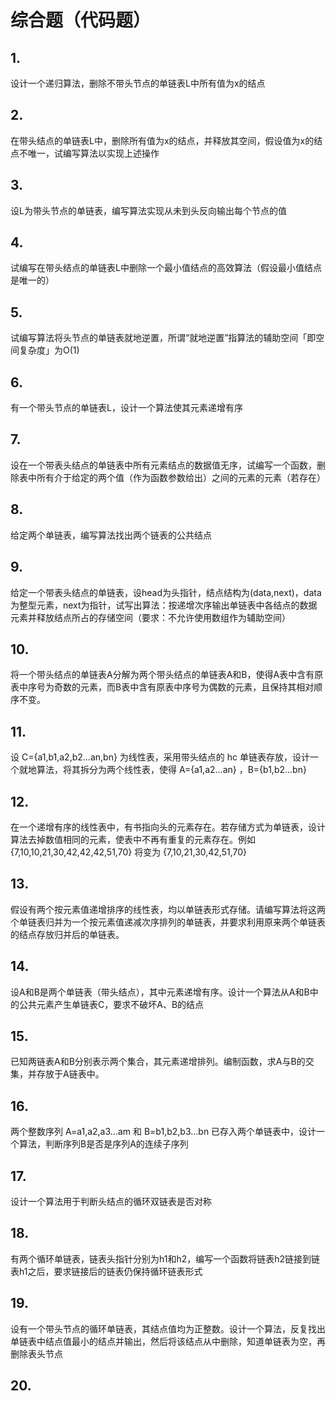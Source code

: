 # 综合题（代码题）
## 1.
设计一个递归算法，删除不带头节点的单链表L中所有值为x的结点

## 2.
在带头结点的单链表L中，删除所有值为x的结点，并释放其空间，假设值为x的结点不唯一，试编写算法以实现上述操作

## 3. 
设L为带头节点的单链表，编写算法实现从未到头反向输出每个节点的值

## 4. 
试编写在带头结点的单链表L中删除一个最小值结点的高效算法（假设最小值结点是唯一的）

## 5. 
试编写算法将头节点的单链表就地逆置，所谓“就地逆置”指算法的辅助空间「即空间复杂度」为O(1)

## 6.
有一个带头节点的单链表L，设计一个算法使其元素递增有序

## 7.
设在一个带表头结点的单链表中所有元素结点的数据值无序，试编写一个函数，删除表中所有介于给定的两个值（作为函数参数给出）之间的元素的元素（若存在）

## 8.
给定两个单链表，编写算法找出两个链表的公共结点

## 9.
给定一个带表头结点的单链表，设head为头指针，结点结构为(data,next)，data为整型元素，next为指针，试写出算法：按递增次序输出单链表中各结点的数据元素并释放结点所占的存储空间（要求：不允许使用数组作为辅助空间）

## 10.
将一个带头结点的单链表A分解为两个带头结点的单链表A和B，使得A表中含有原表中序号为奇数的元素，而B表中含有原表中序号为偶数的元素，且保持其相对顺序不变。

## 11.
设 C={a1,b1,a2,b2...an,bn} 为线性表，采用带头结点的 hc 单链表存放，设计一个就地算法，将其拆分为两个线性表，使得 A={a1,a2...an} ，B={b1,b2...bn}

## 12.
在一个递增有序的线性表中，有书指向头的元素存在。若存储方式为单链表，设计算法去掉数值相同的元素，使表中不再有重复的元素存在。例如 {7,10,10,21,30,42,42,42,51,70} 将变为 {7,10,21,30,42,51,70}

## 13. 
假设有两个按元素值递增排序的线性表，均以单链表形式存储。请编写算法将这两个单链表归并为一个按元素值递减次序排列的单链表，并要求利用原来两个单链表的结点存放归并后的单链表。

## 14. 
设A和B是两个单链表（带头结点），其中元素递增有序。设计一个算法从A和B中的公共元素产生单链表C，要求不破坏A、B的结点

## 15.
已知两链表A和B分别表示两个集合，其元素递增排列。编制函数，求A与B的交集，并存放于A链表中。

## 16.
两个整数序列 A=a1,a2,a3...am 和 B=b1,b2,b3...bn 已存入两个单链表中，设计一个算法，判断序列B是否是序列A的连续子序列

## 17. 
设计一个算法用于判断头结点的循环双链表是否对称

## 18. 
有两个循环单链表，链表头指针分别为h1和h2，编写一个函数将链表h2链接到链表h1之后，要求链接后的链表仍保持循环链表形式

## 19.
设有一个带头节点的循环单链表，其结点值均为正整数。设计一个算法，反复找出单链表中结点值最小的结点并输出，然后将该结点从中删除，知道单链表为空，再删除表头节点

## 20.
